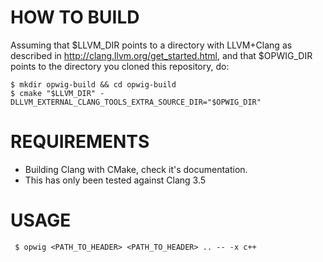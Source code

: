 HOW TO BUILD
============
 
Assuming that $LLVM_DIR points to a directory with LLVM+Clang as described in http://clang.llvm.org/get_started.html,
and that $OPWIG_DIR points to the directory you cloned this repository, do:
 
 ```
 $ mkdir opwig-build && cd opwig-build
 $ cmake "$LLVM_DIR" -DLLVM_EXTERNAL_CLANG_TOOLS_EXTRA_SOURCE_DIR="$OPWIG_DIR"
 ```
 

REQUIREMENTS
============
 
* Building Clang with CMake, check it's documentation.
* This has only been tested against Clang 3.5
 
 
USAGE
=====
 
```
 $ opwig <PATH_TO_HEADER> <PATH_TO_HEADER> .. -- -x c++
```
 
